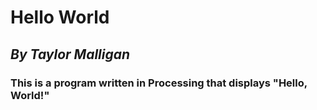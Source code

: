 # **Hello World**
## *By Taylor Malligan*

### This is a program written in Processing that displays "Hello, World!"